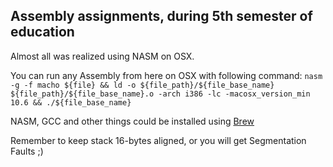 ## Assembly assignments, during 5th semester of education

Almost all was realized using NASM on OSX.

You can run any Assembly from here on OSX with following command:
`nasm -g -f macho ${file} && ld -o ${file_path}/${file_base_name} ${file_path}/${file_base_name}.o -arch i386 -lc -macosx_version_min 10.6 && ./${file_base_name}`

NASM, GCC and other things could be installed using [Brew](http://brew.sh)

Remember to keep stack 16-bytes aligned, or you will get Segmentation Faults ;)

